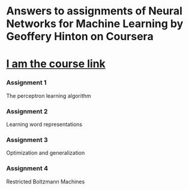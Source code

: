 # Answers to assignments of Neural Networks for Machine Learning by Geoffery Hinton on Coursera
# [I am the course link](https://www.coursera.org/learn/neural-networks)

### Assignment 1 
The perceptron learning algorithm

### Assignment 2
Learning word representations

### Assignment 3
Optimization and generalization

### Assignment 4
Restricted Boltzmann Machines

